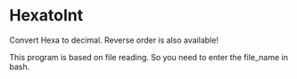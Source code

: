 # HexatoInt

Convert Hexa to decimal. Reverse order is also available!

This program is based on file reading. So you need to enter the file_name in bash.
